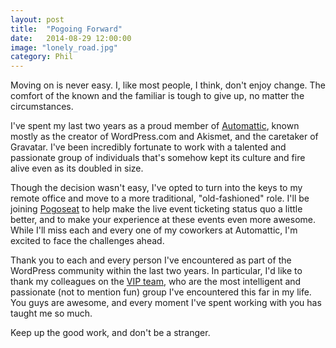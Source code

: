 ```yaml
---
layout: post
title:  "Pogoing Forward"
date:   2014-08-29 12:00:00
image: "lonely_road.jpg"
category: Phil
---
```


Moving on is never easy. I, like most people, I think, don't enjoy change. The comfort of the known and the familiar is tough to give up, no matter the circumstances.

I've spent my last two years as a proud member of [Automattic](http://automattic.com), known mostly as the creator of WordPress.com and Akismet, and the caretaker of Gravatar. I've been incredibly fortunate to work with a talented and passionate group of individuals that's somehow kept its culture and fire alive even as its doubled in size.

Though the decision wasn't easy, I've opted to turn into the keys to my remote office and move to a more traditional, "old-fashioned" role. I'll be joining [Pogoseat](http://pogoseat.com) to help make the live event ticketing status quo a little better, and to make your experience at these events even more awesome. While I'll miss each and every one of my coworkers at Automattic, I'm excited to face the challenges ahead.

Thank you to each and every person I've encountered as part of the WordPress community within the last two years. In particular, I'd like to thank my colleagues on the [VIP team](http://vip.wordpress.com), who are the most intelligent and passionate (not to mention fun) group I've encountered this far in my life. You guys are awesome, and every moment I've spent working with you has taught me so much.

Keep up the good work, and don't be a stranger.

